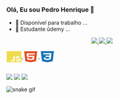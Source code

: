 ### Olá, Eu sou Pedro Henrique 👋

- 🔭 Disponível para trabalho ...
- 🌱 Estudante ûdemy ...

<div align="center">
  <a href="https://github.com/Pedro-Henri-pit">
  <img height="125em" src="https://github-readme-stats.vercel.app/api?username=Pedro-Henri-pit&show_icons=true&theme=tokyonight&include_all_commits=true&count_private=true"/>
  <img height="130em" src="https://github-readme-stats.vercel.app/api/top-langs/?username=Pedro-Henri-pit&layout=compact&langs_count=7&theme=tokyonight"/>
    <img height="125" src="https://github-readme-stats.vercel.app/api/top-langs/?username=Pedro-Henri-pit&layout=compact&theme=tokyonight"/>
 
</div>
 <div style="display: inline_block"><br>
  <img align="center" alt="Pedro-Js" height="30" width="40" src="https://raw.githubusercontent.com/devicons/devicon/master/icons/javascript/javascript-plain.svg">
   <img align="center" alt="Pedro-html" height="30" width="40" src="https://raw.githubusercontent.com/devicons/devicon/master/icons/html5/html5-plain.svg">
   <img align="center" alt="Pedro-css" height="30" width="40" src="https://raw.githubusercontent.com/devicons/devicon/master/icons/css3/css3-plain.svg">
    </div>
  
  ##
  
  <div>
     <a href="https://www.instagram.com/pedroh_rl/?igshid=YmMyMTA2M2Y%3D" target="_blank"><img src="https://img.shields.io/badge/-Instagram-%23E4405F?style=for-the-badge&logo=instagram&logoColor=white" target="_blank"></a>
    <a href="https://www.linkedin.com/in/pedro-henrique-rangel-9b8998248" target="_blank"><img src="https://img.shields.io/badge/-LinkedIn-%230077B5?style=for-the-badge&logo=linkedin&logoColor=white" target="_blank"></a>
     <a href="https://discord.com/channels/@me" target="_blank"><img src="https://img.shields.io/badge/Discord-7289DA?style=for-the-badge&logo=discord&logoColor=white" target="_blank"></a>
  
   ![snake gif](https://github.com/Pedro-Henri-pit/Pedro-Henri-pit/blob/output/github-contribution-grid-snake.svg)
  </div>
     
  
